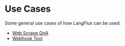# Use Cases

Some general use cases of how LangFlux can be used.

* [Web Scrape QnA](web-scrape-qna.md)
* [Webhook Tool](webhook-tool.md)
